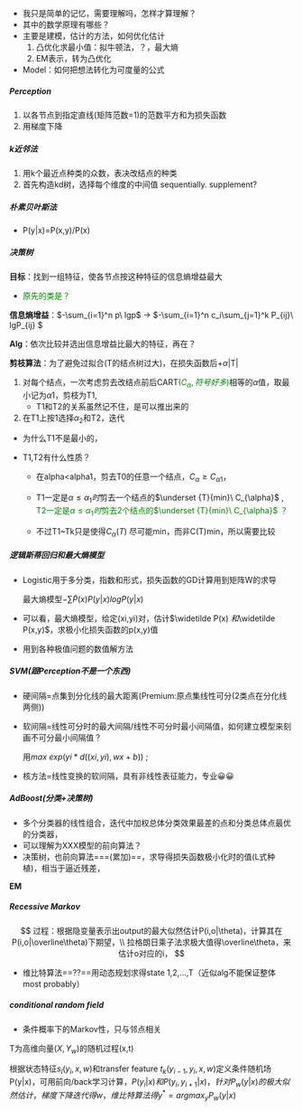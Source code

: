 * 我只是简单的记忆，需要理解吗，怎样才算理解？
* 其中的数学原理有哪些？
* 主要是建模，估计的方法，如何优化估计
  1. 凸优化求最小值：拟牛顿法，？，最大熵
  2. EM表示，转为凸优化
* Model：如何把想法转化为可度量的公式

##### Perception

1. 以各节点到指定直线(矩阵范数=1)的范数平方和为损失函数
2. 用梯度下降

##### k近邻法

1. 用k个最近点种类的众数，表决改结点的种类
2. 首先构造kd树，选择每个维度的中间值 sequentially. supplement?

##### 朴素贝叶斯法

* P(y|x)=P(x,y)/P(x)

##### 决策树

**目标**：找到一组特征，使各节点按这种特征的信息熵增益最大

* <font color=green>原先的类是？</font>

**信息熵增益**：$-\sum_{i=1}^n p\ lgp$ → $-\sum_{i=1}^n c_i\sum_{j=1}^k P_{ij}\ lgP_{ij} $

**Alg**：依次比较并选出信息增益比最大的特征，再在？

**剪枝算法**：为了避免过拟合(T的结点树过大)，在损失函数后+$\alpha$|T|

1. 对每个结点，一次考虑剪去改结点前后CART<font color=green>$(C_{\alpha},符号好多)$</font>相等的$\alpha$值，取最小记为$\alpha{1}$，剪枝为T1,
   * T1和T2的关系虽然记不住，是可以推出来的
2. 在T1上按1选择$\alpha_{2}$和T2，迭代

* 为什么T1不是最小的，

* T1,T2有什么性质？

  * 在alpha<alpha1，剪去T0的任意一个结点，$C_{\alpha}\geq C_{\alpha1}$，
  
  * T1一定是$\alpha\leq\alpha_1时$剪去一个结点的$\underset {T}{min}\ C_{\alpha}$ ,
    <font color=green>T2一定是$\alpha\leq\alpha_1时$剪去2个结点的$\underset {T}{min}\ C_{\alpha}$ ？</font>
  
  * 不过T1~Tk只是使得$C_{\alpha}(T)$ 尽可能min，而非C(T)min，所以需要比较

##### 逻辑斯蒂回归和最大熵模型 

* Logistic用于多分类，指数和形式，损失函数的GD计算用到矩阵W的求导

  最大熵模型$-\sum\widetilde{P}(x)P(y|x)logP(y|x)$

* 可以看，最大熵模型，给定(xi,yi)对，估计$\widetilde P(x) $和$\widetilde P(x,y)$，求极小化损失函数的p(x,y)值

* 用到各种极值问题的数值解方法

##### SVM(跟Perception不是一个东西)

* 硬间隔=点集到分化线的最大距离(Premium:原点集线性可分(2类点在分化线两侧))

* 软间隔=线性可分时的最大间隔/线性不可分时最小间隔值，如何建立模型来刻画不可分最小间隔值？

  用$max\ exp(yi\ast d((xi,yi),wx+b))$ ;

* 核方法=线性变换的软间隔，具有非线性表征能力，专业😀😀

##### AdBoost(分类+决策树)

* 多个分类器的线性组合，迭代中加权总体分类效果最差的点和分类总体点最优的分类器，
* 可以理解为XXX模型的前向算法？
* 决策树，也前向算法\===(累加)==，求导得损失函数极小化时的值(L式种植)，相当于逼近残差，

**EM**

##### Recessive Markov 

$$
过程：根据隐变量表示出output的最大似然估计P(i,o|\theta)，计算其在P(i,o|\overline\theta)下期望，\\
拉格朗日乘子法求极大值得\overline\theta，来估计o对应的i，
$$

* 维比特算法==??==用动态规划求得state 1,2,...,T（近似alg不能保证整体most probably）

##### conditional random field

* 条件概率下的Markov性，只与邻点相关

T为高维向量$(X,Y_w)$的随机过程(x,t)

根据状态特征$s_l(y_i,x,w)$和transfer feature $t_k(y_{i-1},y_i,x,w)$定义条件随机场P(y|x)，可用前向/back学习计算，$P(y_i|x)和P(y_i,y_{i+1}|x)，针对P_w(y|x)的极大似然估计，梯度下降迭代得w，维比特算法得y^*=arg max_{y} P_w(y|x)$

